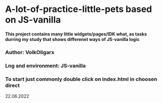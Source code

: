 # A-lot-of-practice-little-pets based on JS-vanilla

#### This project contains many little widgets/pages/IDK what, as tasks durring my study that shows differenet ways of JS-vanilla logic

### Author: VolkOligarx

### Lng and environment: JS-vanilla

### To start just commonly double click on index.html in choosen direct


22.06.2022
